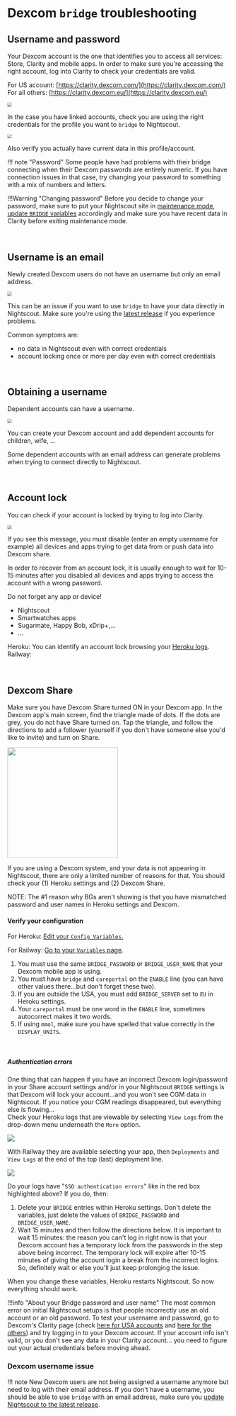 # Dexcom `bridge` troubleshooting

## Username and password

Your Dexcom account is the one that identifies you to access all services: Store, Clarity and mobile apps. In order to make sure you're accessing the right account, log into Clarity to check your credentials are valid.

For US account: [https://clarity.dexcom.com/](https://clarity.dexcom.com/)   
For all others: [https://clarity.dexcom.eu/](https://clarity.dexcom.eu/)

<img src="../img/DexShare01.png" style="zoom:60%;" >

In the case you have linked accounts, check you are using the right credentials for the profile you want to `bridge` to Nightscout.

<img src="../img/DexShare05.png" style="zoom:60%;" >

Also verify you actually have current data in this profile/account.

!!! note "Password"
    Some people have had problems with their bridge connecting when their Dexcom passwords are entirely numeric. If you have connection issues in that case, try changing your password to something with a mix of numbers and letters.

!!!Warning "Changing password"
    Before you decide to change your password, make sure to put your Nightscout site in [maintenance mode](../cleanup/#maintenance-mode), [update `BRIDGE` variables](../../uploader/setup/#dexcom) accordingly and make sure you have recent data in Clarity before exiting maintenance mode.

</br>

## Username is an email

Newly created Dexcom users do not have an username but only an email address.

<img src="../img/DexShare01b.png" style="zoom:60%;" >

This can be an issue if you want to use `bridge` to have your data directly in Nightscout. Make sure you're using the [latest release](../../update/update/) if you experience problems.

Common symptoms are:

- no data in Nightscout even with correct credentials
- account locking once or more per day even with correct credentials

</br>

## Obtaining a username

Dependent accounts can have a username.

<img src="../img/DexShare02.png" style="zoom:60%;" >

You can create your Dexcom account and add dependent accounts for children, wife, ...

Some dependent accounts with an email address can generate problems when trying to connect directly to Nightscout.

</br>

## Account lock

You can check if your account is locked by trying to log into Clarity.

<img src="../img/DexShare00.png" style="zoom:60%;" >

If you see this message, you must disable (enter an empty username for example) all devices and apps trying to get data from or push data into Dexcom share.

In order to recover from an account lock, it is usually enough to wait for 10-15 minutes after you disabled all devices and apps trying to access the account with a wrong password.

Do not forget any app or device!

- Nightscout
- Smartwatches apps
- Sugarmate, Happy Bob, xDrip+,...
- ...

Heroku: You can identify an account lock browsing your [Heroku logs](#authentication-errors).  
Railway: 

</br>

## Dexcom Share

Make sure you have Dexcom Share turned ON in your Dexcom app. In the Dexcom app's main screen, find the triangle made of dots. If the dots are grey, you do not have Share turned on. Tap the triangle, and follow the directions to add a follower (yourself if you don't have someone else you'd like to invite) and turn on Share.

<img src="../../nightscout/img/sharing.jpg" width="250">

</br>

If you are using a Dexcom system, and your data is not appearing in Nightscout, there are only a limited number of reasons for that. You should check your (1) Heroku settings and (2) Dexcom Share.

NOTE: The #1 reason why BGs aren't showing is that you have mismatched password and user names in Heroku settings and Dexcom.

#### Verify your configuration

For Heroku: [Edit your `Config Variables`.](../../../vendors/heroku/new_user/#editing-config-vars-in-heroku)

For Railway: [Go to your `Variables` page](../../../vendors/railway/new_user/#editing-config-vars-in-railway).

1. You must use the same `BRIDGE_PASSWORD` or `BRIDGE_USER_NAME` that your Dexcom mobile app is using.
2. You must have `bridge` and `careportal` on the `ENABLE` line (you can have other values there...but don't forget these two).
3. If you are outside the USA, you must add `BRIDGE_SERVER` set to `EU` in Heroku settings.
4. Your `careportal` must be one word in the `ENABLE` line, sometimes autocorrect makes it two words.
5. If using `mmol`, make sure you have spelled that value correctly in the `DISPLAY_UNITS`.

</br>

##### Authentication errors

One thing that can happen if you have an incorrect Dexcom login/password in your Share account settings and/or in your Nightscout `BRIDGE` settings is that Dexcom will lock your account...and you won't see CGM data in Nightscout. If you notice your CGM readings disappeared, but everything else is flowing...  
Check your Heroku logs that are viewable by selecting `View Logs` from the drop-down menu underneath the `More` option.  

<img src="../../../vendors/heroku/img/heroku-logs.png">

With Railway they are available selecting your app, then `Deployments` and `View Logs` at the end of the top (last) deployment line.

<img src="../../../vendors/railway/img/railway-logs.png">

</br>

Do your logs have "`SSO authentication errors`" like in the red box highlighted above? If you do, then:

1. Delete your `BRIDGE` entries within Heroku settings.  Don't delete the variables, just delete the values of `BRIDGE_PASSWORD` and `BRIDGE_USER_NAME`.
2. Wait 15 minutes and then follow the directions below. It is important to wait 15 minutes: the reason you can't log in right now is that your Dexcom account has a temporary lock from the passwords in the step above being incorrect. The temporary lock will expire after 10-15 minutes of giving the account login a break from the incorrect logins. So, definitely wait or else you'll just keep prolonging the issue.

When you change these variables, Heroku restarts Nightscout. So now everything should work.

!!!info "About your Bridge password and user name"
    The most common error on initial Nightscout setups is that people incorrectly use an old account or an old password. To test your username and password, go to Dexcom's Clarity page (check [here for USA accounts](https://clarity.dexcom.com) and [here for the others](https://clarity.dexcom.eu)) and try logging in to your Dexcom account. If your account info isn't valid, or you don't see any data in your Clarity account... you need to figure out your actual credentials before moving ahead.

### Dexcom username issue

!!! note
    New Dexcom users are not being assigned a username anymore but need to log with their email address. If you don't have a username, you should be able to use `bridge` with an email address, make sure you [update Nightscout to the latest release](../../update/update/).

</br>